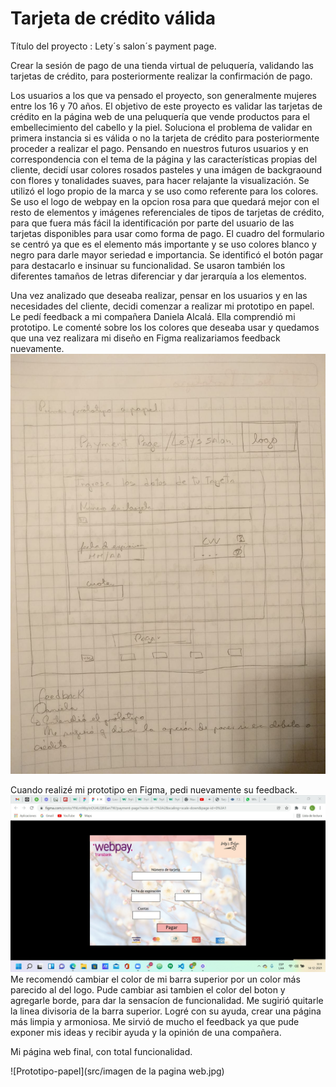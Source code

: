 # Tarjeta de crédito válida

Título del proyecto : Lety´s salon´s payment page.

Crear la sesión de pago de una tienda virtual de peluquería, validando las tarjetas de crédito, para posteriormente
realizar la confirmación de pago.

 Los usuarios a los que va pensado el proyecto, son generalmente mujeres entre los 16 y 70 años. El objetivo de este
 proyecto es validar las tarjetas de crédito en la página web de una peluquería que vende productos para el embellecimiento
 del cabello y la piel.
 Soluciona el problema de validar en primera instancia si es válida o no la tarjeta de crédito
 para posteriormente proceder a realizar el pago. Pensando en nuestros futuros usuarios y en correspondencia con el tema
 de la página y las características propias del cliente, decidí usar colores rosados pasteles y una imágen de backgraound
 con flores y tonalidades suaves, para hacer relajante la visualización.
 Se utilizó el logo propio de la marca y se uso
 como referente para los colores. Se uso el logo de webpay en la opcion rosa para que quedará mejor con el resto de 
 elementos y imágenes referenciales de tipos de tarjetas de crédito, para que fuera más fácil la identificación por parte
 del usuario de las tarjetas disponibles para usar como forma de pago. El cuadro del formulario se centró ya que 
 es el elemento más importante y se uso colores blanco y negro para darle mayor seriedad e importancia. Se identificó 
 el botón pagar para destacarlo e insinuar su funcionalidad. Se usaron también los diferentes tamaños de letras diferenciar
 y dar jerarquía a los elementos.
 
 Una vez analizado que deseaba realizar, pensar en los usuarios y en las necesidades del cliente,  decidi comenzar a realizar
 mi prototipo en papel. Le pedí feedback a mi compañera Daniela Alcalá. Ella comprendió mi prototipo. Le comenté sobre los
 los colores que deseaba usar y quedamos que una vez realizara mi diseño en Figma realizariamos feedback nuevamente. 
  ![Prototipo-papel](src/prototipopapel.jpg)
 
 Cuando realizé mi prototipo en Figma, pedi nuevamente su feedback.
 ![Prototipo-papel](src/prototipoFigma.jpg)
 Me recomendó cambiar el color de mi barra superior
 por un color más parecido al del logo. Pude cambiar asi tambien el color del boton y agregarle borde, para dar la sensacíon 
 de funcionalidad. Me sugirió quitarle la linea divisoria de la barra superior. Logré con su ayuda, crear una página más
 limpia y armoniosa. Me sirvió de mucho el feedback ya que pude exponer mis ideas y recibir ayuda y la opinión de una
 compañera.
 
 
Mi página web final, con total funcionalidad.

![Prototipo-papel](src/imagen de la pagina web.jpg)

 

